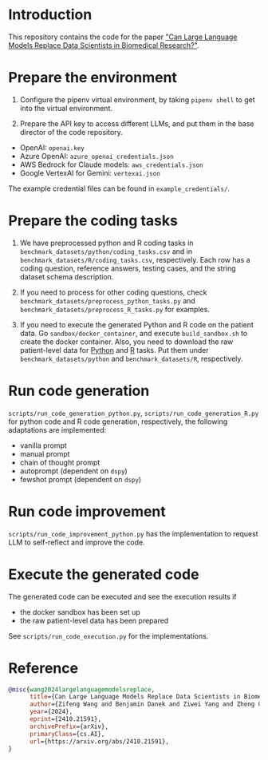 # Introduction

This repository contains the code for the paper ["Can Large Language Models Replace Data Scientists in Biomedical Research?"](https://arxiv.org/abs/2410.21591).

# Prepare the environment

1. Configure the pipenv virtual environment, by taking `pipenv shell` to get into the virtual environment.

2. Prepare the API key to access different LLMs, and put them in the base director of the code repository.
- OpenAI: `openai.key`
- Azure OpenAI: `azure_openai_credentials.json`
- AWS Bedrock for Claude models: `aws_credentials.json`
- Google VertexAI for Gemini: `vertexai.json`

The example credential files can be found in `example_credentials/`.

# Prepare the coding tasks

1. We have preprocessed python and R coding tasks in `benchmark_datasets/python/coding_tasks.csv` and in `benchmark_datasets/R/coding_tasks.csv`, respectively. Each row has a coding question, reference answers, testing cases, and the string dataset schema description.

2. If you need to process for other coding questions, check `benchmark_datasets/preprocess_python_tasks.py` and `benchmark_datasets/preprocess_R_tasks.py` for examples.

3. If you need to execute the generated Python and R code on the patient data. Go `sandbox/docker_container`, and execute `build_sandbox.sh` to create the docker container. Also, you need to download the raw patient-level data for [Python](https://drive.google.com/drive/folders/1M_ex6EUdYhnEly84dVX_Pb_ScVN_yjm_?usp=sharing) and [R](https://drive.google.com/drive/folders/18dv6l1UHkiCnpLR-eGgY3g8zf9xk79zI?usp=sharing) tasks. Put them under `benchmark_datasets/python` and `benchmark_datasets/R`, respectively. 


# Run code generation

`scripts/run_code_generation_python.py`, `scripts/run_code_generation_R.py` for python code and R code generation, respectively, the following adaptations are implemented:

- vanilla prompt
- manual prompt
- chain of thought prompt
- autoprompt (dependent on `dspy`)
- fewshot prompt (dependent on `dspy`)

# Run code improvement

`scripts/run_code_improvement_python.py` has the implementation to request LLM to self-reflect and improve the code.


# Execute the generated code

The generated code can be executed and see the execution results if
- the docker sandbox has been set up
- the raw patient-level data has been prepared

See `scripts/run_code_execution.py` for the implementations. 


# Reference

```bibtex
@misc{wang2024largelanguagemodelsreplace,
      title={Can Large Language Models Replace Data Scientists in Biomedical Research?}, 
      author={Zifeng Wang and Benjamin Danek and Ziwei Yang and Zheng Chen and Jimeng Sun},
      year={2024},
      eprint={2410.21591},
      archivePrefix={arXiv},
      primaryClass={cs.AI},
      url={https://arxiv.org/abs/2410.21591}, 
}
```